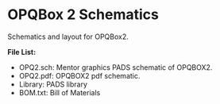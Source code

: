 OPQBox 2 Schematics
=========

Schematics and layout for OPQBox2.

**File List:**
- OPQ2.sch:  Mentor graphics PADS schematic of OPQBOX2.
- OPQ2.pdf:  OPQBOX2 pdf schematic.
- Library: PADS library
- BOM.txt: Bill of Materials
